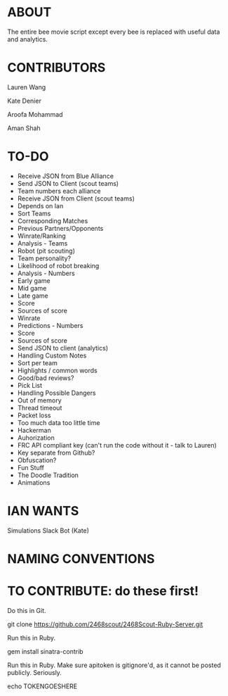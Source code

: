 # ABOUT
The entire bee movie script except every bee is replaced with useful data and analytics.

# CONTRIBUTORS
Lauren Wang

Kate Denier

Aroofa Mohammad

Aman Shah

# TO-DO
* Receive JSON from Blue Alliance
* Send JSON to Client (scout teams)
 * Team numbers each alliance
* Receive JSON from Client (scout teams)
 * Depends on Ian
* Sort Teams
 * Corresponding Matches
 * Previous Partners/Opponents
 * Winrate/Ranking
* Analysis - Teams
 * Robot (pit scouting)
 * Team personality?
 * Likelihood of robot breaking
* Analysis - Numbers
 * Early game
 * Mid game
 * Late game
 * Score
 * Sources of score
 * Winrate
* Predictions - Numbers
 * Score
 * Sources of score
* Send JSON to client (analytics)
* Handling Custom Notes
 * Sort per team
 * Highlights / common words
 * Good/bad reviews?
* Pick List
* Handling Possible Dangers
 * Out of memory
 * Thread timeout
 * Packet loss
 * Too much data too little time
 * Hackerman
* Auhorization
 * FRC API compliant key (can't run the code without it - talk to Lauren)
 * Key separate from Github?
 * Obfuscation?
* Fun Stuff
 * The Doodle Tradition
 * Animations

# IAN WANTS
Simulations
Slack Bot (Kate)

# NAMING CONVENTIONS

# TO CONTRIBUTE: do these first!
Do this in Git.

git clone https://github.com/2468scout/2468Scout-Ruby-Server.git

Run this in Ruby.

gem install sinatra-contrib

Run this in Ruby. Make sure apitoken is gitignore'd, as it cannot be posted publicly. Seriously.

echo TOKENGOESHERE